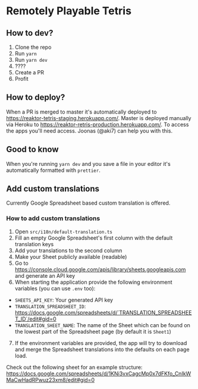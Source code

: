 # Remotely Playable Tetris

## How to dev?

1. Clone the repo
2. Run `yarn`
3. Run `yarn dev`
4. ????
5. Create a PR
6. Profit

## How to deploy?

When a PR is merged to master it's automatically deployed to https://reaktor-tetris-staging.herokuapp.com/. Master is deployed manually via Heroku to https://reaktor-retris-production.herokuapp.com/. To access the apps you'll need access. Joonas (@aki7) can help you with this.

## Good to know

When you're running `yarn dev` and you save a file in your editor it's automatically formatted with `prettier`.

## Add custom translations

Currently Google Spreadsheet based custom translation is offered.

### How to add custom translations

1. Open `src/i18n/default-translation.ts`
2. Fill an empty Google Spreadsheet's first column with the default translation keys
3. Add your translations to the second column
4. Make your Sheet publicly available (readable)
5. Go to https://console.cloud.google.com/apis/library/sheets.googleapis.com and generate an API key
6. When starting the application provide the following environment variables (you can use `.env` too):

- `SHEETS_API_KEY`: Your generated API key
- `TRANSLATION_SPREADSHEET_ID`: https://docs.google.com/spreadsheets/d/`TRANSLATION_SPREADSHEET_ID`/edit#gid=0
- `TRANSLATION_SHEET_NAME`: The name of the Sheet which can be found on the lowest part of the Spreadsheet page (by default it is `Sheet1`)

7. If the environment variables are provided, the app will try to download and merge the Spreadsheet translations into the defaults on each page load.

Check out the following sheet for an example structure: https://docs.google.com/spreadsheets/d/1KNi3vxCagcMp0x7dFKfo_CnIkWMaCwHadRPwuz23xm8/edit#gid=0
